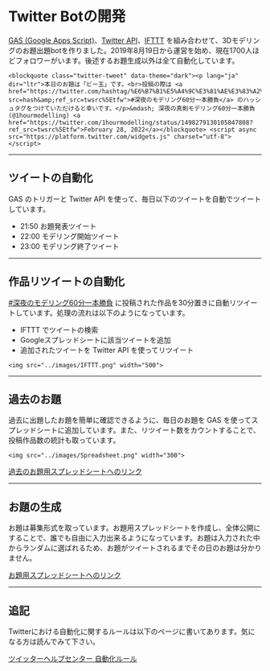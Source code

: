 # Twitter Botの開発
[GAS (Google Apps Script)](https://developers.google.com/apps-script)、[Twitter API](https://developer.twitter.com/en/products/twitter-api)、[IFTTT](https://ifttt.com/explore) を組み合わせて、3Dモデリングのお題出題botを作りました。2019年8月19日から運営を始め、現在1700人ほどフォロワーがいます。後述するお題生成以外は全て自動化しています。

```@raw html
<blockquote class="twitter-tweet" data-theme="dark"><p lang="ja" dir="ltr">本日のお題は「ビー玉」です。<br>投稿の際は <a href="https://twitter.com/hashtag/%E6%B7%B1%E5%A4%9C%E3%81%AE%E3%83%A2%E3%83%87%E3%83%AA%E3%83%B3%E3%82%B060%E5%88%86%E4%B8%80%E6%9C%AC%E5%8B%9D%E8%B2%A0?src=hash&amp;ref_src=twsrc%5Etfw">#深夜のモデリング60分一本勝負</a> のハッシュタグをつけていただけると幸いです。</p>&mdash; 深夜の真剣モデリング60分一本勝負 (@1hourmodelling) <a href="https://twitter.com/1hourmodelling/status/1498279130105847808?ref_src=twsrc%5Etfw">February 28, 2022</a></blockquote> <script async src="https://platform.twitter.com/widgets.js" charset="utf-8"></script>
```
---
## ツイートの自動化
GAS のトリガーと Twitter API を使って、毎日以下のツイートを自動でツイートしています。
- 21:50 お題発表ツイート
- 22:00 モデリング開始ツイート
- 23:00 モデリング終了ツイート

---
## 作品リツイートの自動化
[#深夜のモデリング60分一本勝負](https://twitter.com/search?q=＃深夜のモデリング60分一本勝負) に投稿された作品を30分置きに自動リツイートしています。処理の流れは以下のようになっています。
- IFTTT でツイートの検索
- Googleスプレッドシートに該当ツイートを追加
- 追加されたツイートを Twitter API を使ってリツイート

```@raw html
<img src="../images/IFTTT.png" width="500">
```

---
## 過去のお題
過去に出題したお題を簡単に確認できるように、毎日のお題を GAS を使ってスプレッドシートに追加しています。また、リツイート数をカウントすることで、投稿作品数の統計も取っています。
```@raw html
<img src="../images/Spreadsheet.png" width="300">
```
[過去のお題用スプレッドシートへのリンク](https://docs.google.com/spreadsheets/d/1NRrCvgxyiuwi9mW1L9cQJYGB6EVApk6SDPn9noAILa4/edit#gid=0)

---
## お題の生成
お題は募集形式を取っています。お題用スプレッドシートを作成し、全体公開にすることで、誰でも自由に入力出来るようになっています。お題は入力された中からランダムに選ばれるため、お題がツイートされるまでその日のお題は分かりません。

[お題用スプレッドシートへのリンク](https://docs.google.com/spreadsheets/d/1YiEfxdjw3Kj6yzLWEtlVRTvsdTKVvsy8lti_yVuqigQ/edit#gid=768838469)

---
## 追記
Twitterにおける自動化に関するルールは以下のページに書いてあります。気になる方は読んでみて下さい。

[ツイッターヘルプセンター 自動化ルール](https://help.twitter.com/ja/rules-and-policies/twitter-automation)
